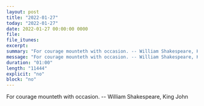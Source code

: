 ```yaml
---
layout: post
title: "2022-01-27"
today: "2022-01-27"
date: 2022-01-27 00:00:00 0000
file:
file_itunes:
excerpt:
summary: "For courage mounteth with occasion. -- William Shakespeare, King John "
message: "For courage mounteth with occasion. -- William Shakespeare, King John "
duration: "01:00"
length: "11444"
explicit: "no"
block: "no"
---
```

For courage mounteth with occasion. -- William Shakespeare, King John 

